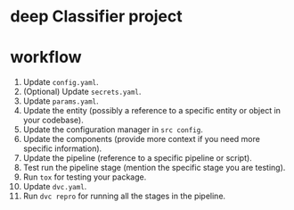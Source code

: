 # deep Classifier project

# workflow
1. Update `config.yaml`.
2. (Optional) Update `secrets.yaml`.
3. Update `params.yaml`.
4. Update the entity (possibly a reference to a specific entity or object in your codebase).
5. Update the configuration manager in `src config`.
6. Update the components (provide more context if you need more specific information).
7. Update the pipeline (reference to a specific pipeline or script).
8. Test run the pipeline stage (mention the specific stage you are testing).
9. Run `tox` for testing your package.
10. Update `dvc.yaml`.
11. Run `dvc repro` for running all the stages in the pipeline.

